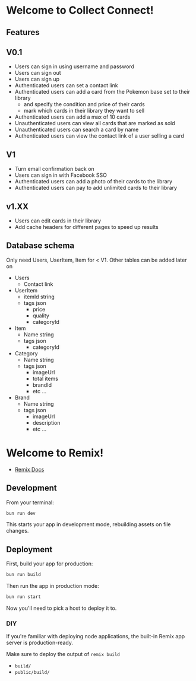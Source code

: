 # Welcome to Collect Connect!

## Features

## V0.1

- Users can sign in using username and password
- Users can sign out
- Users can sign up
- Authenticated users can set a contact link
- Authenticated users can add a card from the Pokemon base set to their library
  - and specify the condition and price of their cards
  - mark which cards in their library they want to sell
- Authenticated users can add a max of 10 cards
- Unauthenticated users can view all cards that are marked as sold
- Unauthenticated users can search a card by name
- Authenticated users can view the contact link of a user selling a card

## V1

- Turn email confirmation back on
- Users can sign in with Facebook SSO
- Authenticated users can add a photo of their cards to the library
- Authenticated users can pay to add unlimited cards to their library

## v1.XX

- Users can edit cards in their library
- Add cache headers for different pages to speed up results

## Database schema

Only need Users, UserItem, Item for < V1. Other tables can be added later on

- Users
  - Contact link
- UserItem
  - itemId string
  - tags json
    - price
    - quality
    - categoryId
- Item
  - Name string
  - tags json
    - categoryId
- Category
  - Name string
  - tags json
    - imageUrl
    - total items
    - brandId
    - etc ...
- Brand
  - Name string
  - tags json
    - imageUrl
    - description
    - etc ...

# Welcome to Remix!

- [Remix Docs](https://remix.run/docs)

## Development

From your terminal:

```sh
bun run dev
```

This starts your app in development mode, rebuilding assets on file changes.

## Deployment

First, build your app for production:

```sh
bun run build
```

Then run the app in production mode:

```sh
bun run start
```

Now you'll need to pick a host to deploy it to.

### DIY

If you're familiar with deploying node applications, the built-in Remix app server is production-ready.

Make sure to deploy the output of `remix build`

- `build/`
- `public/build/`
